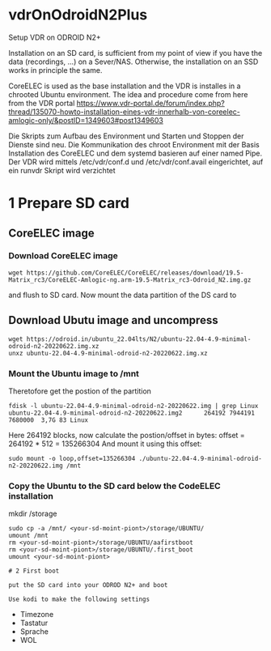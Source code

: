 # vdrOnOdroidN2Plus
Setup VDR on ODROID N2+

Installation on an SD card, is sufficient from my point of view if you have the data (recordings, ...) on a Sever/NAS. Otherwise, the installation on an SSD works in principle the same.

CoreELEC is used as the base installation and the VDR is installes in a chrooted Ubuntu environment.
The idea and procedure come from here from the VDR portal
https://www.vdr-portal.de/forum/index.php?thread/135070-howto-installation-eines-vdr-innerhalb-von-coreelec-amlogic-only/&postID=1349603#post1349603

Die Skripts zum Aufbau des Environment und Starten und Stoppen der Dienste sind neu. Die Kommunikation des chroot Environment mit der Basis Installation des CoreELEC und dem systemd basieren auf einer named Pipe.
Der VDR wird mittels /etc/vdr/conf.d und  /etc/vdr/conf.avail eingerichtet, auf ein runvdr Skript wird verzichtet

# 1 Prepare SD card

## CoreELEC image
### Download CoreELEC image
```
wget https://github.com/CoreELEC/CoreELEC/releases/download/19.5-Matrix_rc3/CoreELEC-Amlogic-ng.arm-19.5-Matrix_rc3-Odroid_N2.img.gz
```
and flush to SD card.
Now mount the data partition of the DS card to <your-coreelec-sd-moint-piont>

## Download Ubutu image and uncompress
```
wget https://odroid.in/ubuntu_22.04lts/N2/ubuntu-22.04-4.9-minimal-odroid-n2-20220622.img.xz
unxz ubuntu-22.04-4.9-minimal-odroid-n2-20220622.img.xz
```
### Mount the Ubuntu image to /mnt
Theretofore get the postion of the partition
```
fdisk -l ubuntu-22.04-4.9-minimal-odroid-n2-20220622.img | grep Linux
ubuntu-22.04-4.9-minimal-odroid-n2-20220622.img2      264192 7944191  7680000  3,7G 83 Linux
```
Here 264192 blocks, now calculate the postion/offset in bytes: offset = 264192 * 512 = 135266304
And mount it using this offset:
```
sudo mount -o loop,offset=135266304 ./ubuntu-22.04-4.9-minimal-odroid-n2-20220622.img /mnt
```
### Copy the Ubuntu to the SD card below the CodeELEC installation
mkdir <your-coreelec-sd-moint-piont>/storage
```
sudo cp -a /mnt/ <your-sd-moint-piont>/storage/UBUNTU/
umount /mnt
rm <your-sd-moint-piont>/storage/UBUNTU/aafirstboot
rm <your-sd-moint-piont>/storage/UBUNTU/.first_boot
umount <your-sd-moint-piont>

# 2 First boot

put the SD card into your ODROD N2+ and boot

Use kodi to make the following settings
```
- Timezone
- Tastatur
- Sprache
- WOL
```
